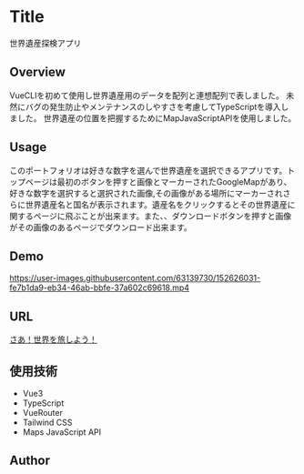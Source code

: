 # Title
世界遺産探検アプリ

## Overview
VueCLIを初めて使用し世界遺産用のデータを配列と連想配列で表しました。
未然にバグの発生防止やメンテナンスのしやすさを考慮してTypeScriptを導入しました。
世界遺産の位置を把握するためにMapJavaScriptAPIを使用しました。

## Usage
このポートフォリオは好きな数字を選んで世界遺産を選択できるアプリです。トップページは最初のボタンを押すと画像とマーカーされたGoogleMapがあり、好きな数字を選択すると選択された画像,その画像がある場所にマーカーされさらに世界遺産名と国名が表示されます。遺産名をクリックするとその世界遺産に関するページに飛ぶことが出来ます。また、、ダウンロードボタンを押すと画像がその画像のあるページでダウンロード出来ます。

## Demo
https://user-images.githubusercontent.com/63139730/152626031-fe7b1da9-eb34-46ab-bbfe-37a602c69618.mp4

## URL
<a href='https://world-heritage-travel-app.vercel.app/'>さあ！世界を旅しよう！</a>

## 使用技術
 * Vue3
 * TypeScript
 * VueRouter
 * Tailwind CSS
 * Maps JavaScript API 
## Author
